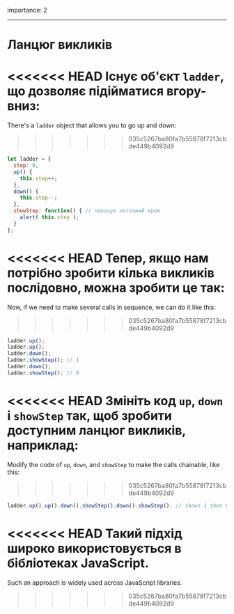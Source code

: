 importance: 2

---

# Ланцюг викликів

<<<<<<< HEAD
Існує об'єкт `ladder`, що дозволяє підійматися вгору-вниз:
=======
There's a `ladder` object that allows you to go up and down:
>>>>>>> 035c5267ba80fa7b55878f7213cbde449b4092d9

```js
let ladder = {
  step: 0,
  up() { 
    this.step++;
  },
  down() { 
    this.step--;
  },
  showStep: function() { // показує поточний крок
    alert( this.step );
  }
};
```

<<<<<<< HEAD
Тепер, якщо нам потрібно зробити кілька викликів послідовно, можна зробити це так:
=======
Now, if we need to make several calls in sequence, we can do it like this:
>>>>>>> 035c5267ba80fa7b55878f7213cbde449b4092d9

```js
ladder.up();
ladder.up();
ladder.down();
ladder.showStep(); // 1
ladder.down();
ladder.showStep(); // 0
```

<<<<<<< HEAD
Змініть код `up`, `down` і `showStep` так, щоб зробити доступним ланцюг викликів, наприклад:
=======
Modify the code of `up`, `down`, and `showStep` to make the calls chainable, like this:
>>>>>>> 035c5267ba80fa7b55878f7213cbde449b4092d9

```js
ladder.up().up().down().showStep().down().showStep(); // shows 1 then 0
```

<<<<<<< HEAD
Такий підхід широко використовується в бібліотеках JavaScript.
=======
Such an approach is widely used across JavaScript libraries.
>>>>>>> 035c5267ba80fa7b55878f7213cbde449b4092d9
